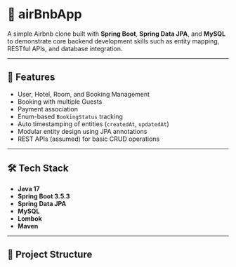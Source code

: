 # 🏡 airBnbApp

A simple Airbnb clone built with **Spring Boot**, **Spring Data JPA**, and **MySQL** to demonstrate core backend development skills such as entity mapping, RESTful APIs, and database integration.

---

## 🚀 Features

- User, Hotel, Room, and Booking Management
- Booking with multiple Guests
- Payment association
- Enum-based `BookingStatus` tracking
- Auto timestamping of entities (`createdAt`, `updatedAt`)
- Modular entity design using JPA annotations
- REST APIs (assumed) for basic CRUD operations

---

## 🛠️ Tech Stack

- **Java 17**
- **Spring Boot 3.5.3**
- **Spring Data JPA**
- **MySQL**
- **Lombok**
- **Maven**

---

## 📁 Project Structure

